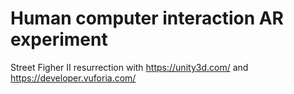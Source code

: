 # Human computer interaction AR experiment
Street Figher II resurrection with https://unity3d.com/ and https://developer.vuforia.com/

